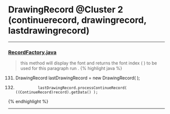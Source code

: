 # DrawingRecord @Cluster 2 (continuerecord, drawingrecord, lastdrawingrecord)

***

### [RecordFactory.java](https://searchcode.com/codesearch/view/15642481/)
> this method will display the font and returns the font index ( ) to be used for this paragraph run . 
{% highlight java %}
131. DrawingRecord lastDrawingRecord = new DrawingRecord( );
163.               lastDrawingRecord.processContinueRecord( ((ContinueRecord)record).getData() );
{% endhighlight %}

***

